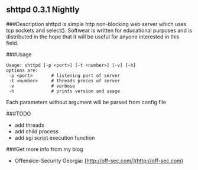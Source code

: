 ## shttpd 0.3.1 Nightly
###Description
shttpd is simple http non-blocking web server which uses tcp sockets and select(). Softwear is written for educational purposes and is distributed in the hope that it will be useful for anyone interested in this field.

###Usage
```
Usage: shttpd [-p <port>] [-t <number>] [-v] [-h]
options are:
 -p <port>       # listening port of server
 -t <number>     # threads proces of server
 -v              # verbose
 -h              # prints version and usage
```
Each parameters without argument will be parsed from config file

###TODO
- add threads
- add child process
- add sgi script execution function

###Get more info from my blog
- Offensice-Security Georgia: [http://off-sec.com/](http://off-sec.com)
